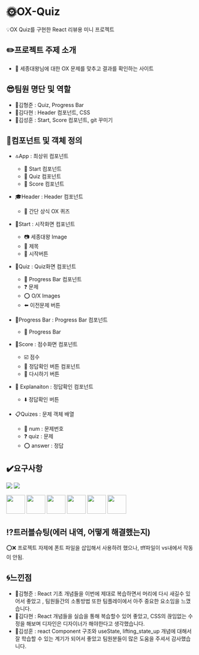 # :sun_with_face:OX-Quiz
:bulb:OX Quiz를 구현한 React 리뷰용 미니 프로젝트

## :pencil2:프로젝트 주제 소개
- :sunflower: 세종대왕님에 대한 OX 문제를 맞추고 결과를 확인하는 사이트

## :sunglasses:팀원 명단 및 역할
- :man:김형준 : Quiz, Progress Bar 
- :woman:김다현 : Header 컴포넌트, CSS
- :man:김성훈 : Start, Score 컴포넌트, git 꾸미기

## :frog:컴포넌트 및 객체 정의
- :top:App : 최상위 컴포넌트
  - :page_facing_up: Start 컴포넌트
  - :pencil: Quiz 컴포넌트
  - :100: Score 컴포넌트
  
- :mortar_board:Header : Header 컴포넌트
  - :tophat: 간단 상식 OX 퀴즈

- :page_facing_up:Start : 시작화면 컴포넌트
  - :camera: 세종대왕 Image
  - :name_badge: 제목
  - :black_square_button: 시작버튼

- :pencil:Quiz : Quiz화면 컴포넌트
  - :running: Progress Bar 컴포넌트
  - :question: 문제
  - :o: O/X Images
  - :arrow_left: 이전문제 버튼
  
- :running:Progress Bar : Progress Bar 컴포넌트
  - :speech_balloon: Progress Bar

- :100:Score : 점수화면 컴포넌트 
  - :ballot_box_with_check: 점수
  - :door: 정답확인 버튼 컴포넌트
  - :black_square_button: 다시하기 버튼
  
- :door: Explanaiton : 정답확인 컴포넌트
  - :arrow_down: 정답확인 버튼

- :clipboard:Quizes : 문제 객체 배열
  - :1234: num : 문제번호
  - :question: quiz : 문제
  - :o: answer : 정답
## :heavy_check_mark:요구사항
<p>
<img src="https://img.shields.io/badge/Discord-5865F2?style=for-the-badge&logo=discord&logoColor=white"/>
<img src="https://img.shields.io/badge/Zoom-2D8CFF?style=for-the-badge&logo=zoom&logoColor=white"/>
</p>
<p>
<img src="https://cdn.jsdelivr.net/gh/devicons/devicon/icons/javascript/javascript-original.svg" width="50" height="50" />
<img src="https://cdn.jsdelivr.net/gh/devicons/devicon/icons/react/react-original.svg" width="50" height="50" />
<img src="https://cdn.jsdelivr.net/gh/devicons/devicon/icons/html5/html5-original.svg" width="50" height="50" />
<img src="https://cdn.jsdelivr.net/gh/devicons/devicon/icons/css3/css3-original.svg" width="50" height="50" />
<img src="https://cdn.jsdelivr.net/gh/devicons/devicon/icons/vscode/vscode-original-wordmark.svg" width="50" height="50" />
<img src="https://cdn.jsdelivr.net/gh/devicons/devicon/icons/github/github-original.svg" width="50" height="50" />
</p>

## :interrobang:트러블슈팅(에러 내역, 어떻게 해결했는지)
:o::x: 프로젝트 자제에 폰트 파일을 삽입해서 사용하려 했으나, tff파일이 vs내에서 작동이 안됨.

## :cyclone:느낀점
- :man:김형준 : React 기초 개념들을 이번에 제대로 복습하면서 머리에 다시 새길수 있어서 좋았고 , 팀원들간의 소통방법 또한 팀플레이에서 아주 중요한 요소임을 느꼈습니다.
- :woman:김다현 : React 개념들을 실습을 통해 복습할수 있어 좋았고, CSS의 끊임없는 수정을 해보며 디자인은 디자이너가 해야한다고 생각했습니다.
- :man:김성훈 : react Component 구조와 useState, lifting_state_up 개념에 대해서 잘 학습할 수 있는 계기가 되어서 좋았고 팀원분들이 많은 도움을 주셔서 감사했습니다.
